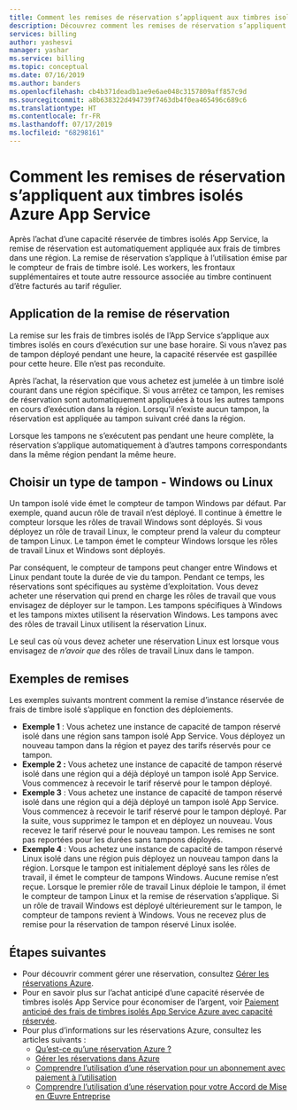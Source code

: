 ```yaml
---
title: Comment les remises de réservation s’appliquent aux timbres isolés Azure App Service
description: Découvrez comment les remises de réservation s’appliquent aux timbres isolés Azure App Service.
services: billing
author: yashesvi
manager: yashar
ms.service: billing
ms.topic: conceptual
ms.date: 07/16/2019
ms.author: banders
ms.openlocfilehash: cb4b371deadb1ae9e6ae048c3157809aff857c9d
ms.sourcegitcommit: a8b638322d494739f7463db4f0ea465496c689c6
ms.translationtype: HT
ms.contentlocale: fr-FR
ms.lasthandoff: 07/17/2019
ms.locfileid: "68298161"
---
```

# <a name="how-reservation-discounts-apply-to-azure-app-service-isolated-stamps"></a>Comment les remises de réservation s’appliquent aux timbres isolés Azure App Service

Après l’achat d’une capacité réservée de timbres isolés App Service, la remise de réservation est automatiquement appliquée aux frais de timbres dans une région. La remise de réservation s’applique à l’utilisation émise par le compteur de frais de timbre isolé. Les workers, les frontaux supplémentaires et toute autre ressource associée au timbre continuent d’être facturés au tarif régulier.

## <a name="reservation-discount-application"></a>Application de la remise de réservation

La remise sur les frais de timbres isolés de l’App Service s’applique aux timbres isolés en cours d’exécution sur une base horaire. Si vous n’avez pas de tampon déployé pendant une heure, la capacité réservée est gaspillée pour cette heure. Elle n’est pas reconduite.

Après l’achat, la réservation que vous achetez est jumelée à un timbre isolé courant dans une région spécifique. Si vous arrêtez ce tampon, les remises de réservation sont automatiquement appliquées à tous les autres tampons en cours d’exécution dans la région. Lorsqu’il n’existe aucun tampon, la réservation est appliquée au tampon suivant créé dans la région.

Lorsque les tampons ne s’exécutent pas pendant une heure complète, la réservation s’applique automatiquement à d’autres tampons correspondants dans la même région pendant la même heure.

## <a name="choose-a-stamp-type---windows-or-linux"></a>Choisir un type de tampon - Windows ou Linux

Un tampon isolé vide émet le compteur de tampon Windows par défaut. Par exemple, quand aucun rôle de travail n’est déployé. Il continue à émettre le compteur lorsque les rôles de travail Windows sont déployés. Si vous déployez un rôle de travail Linux, le compteur prend la valeur du compteur de tampon Linux. Le tampon émet le compteur Windows lorsque les rôles de travail Linux et Windows sont déployés.

Par conséquent, le compteur de tampons peut changer entre Windows et Linux pendant toute la durée de vie du tampon. Pendant ce temps, les réservations sont spécifiques au système d’exploitation. Vous devez acheter une réservation qui prend en charge les rôles de travail que vous envisagez de déployer sur le tampon. Les tampons spécifiques à Windows et les tampons mixtes utilisent la réservation Windows. Les tampons avec des rôles de travail Linux utilisent la réservation Linux.

Le seul cas où vous devez acheter une réservation Linux est lorsque vous envisagez de _n’avoir que_ des rôles de travail Linux dans le tampon.

## <a name="discount-examples"></a>Exemples de remises

Les exemples suivants montrent comment la remise d’instance réservée de frais de timbre isolé s’applique en fonction des déploiements.

- **Exemple 1** : Vous achetez une instance de capacité de tampon réservé isolé dans une région sans tampon isolé App Service. Vous déployez un nouveau tampon dans la région et payez des tarifs réservés pour ce tampon.
- **Exemple 2 :** Vous achetez une instance de capacité de tampon réservé isolé dans une région qui a déjà déployé un tampon isolé App Service. Vous commencez à recevoir le tarif réservé pour le tampon déployé.
- **Exemple 3** : Vous achetez une instance de capacité de tampon réservé isolé dans une région qui a déjà déployé un tampon isolé App Service. Vous commencez à recevoir le tarif réservé pour le tampon déployé. Par la suite, vous supprimez le tampon et en déployez un nouveau. Vous recevez le tarif réservé pour le nouveau tampon. Les remises ne sont pas reportées pour les durées sans tampons déployés.
- **Exemple 4** : Vous achetez une instance de capacité de tampon réservé Linux isolé dans une région puis déployez un nouveau tampon dans la région. Lorsque le tampon est initialement déployé sans les rôles de travail, il émet le compteur de tampons Windows. Aucune remise n’est reçue. Lorsque le premier rôle de travail Linux déploie le tampon, il émet le compteur de tampon Linux et la remise de réservation s’applique. Si un rôle de travail Windows est déployé ultérieurement sur le tampon, le compteur de tampons revient à Windows. Vous ne recevez plus de remise pour la réservation de tampon réservé Linux isolée.

## <a name="next-steps"></a>Étapes suivantes

- Pour découvrir comment gérer une réservation, consultez [Gérer les réservations Azure](billing-manage-reserved-vm-instance.md).
- Pour en savoir plus sur l’achat anticipé d’une capacité réservée de timbres isolés App Service pour économiser de l’argent, voir [Paiement anticipé des frais de timbres isolés App Service Azure avec capacité réservée](billing-prepay-app-service-isolated-stamp.md).
- Pour plus d’informations sur les réservations Azure, consultez les articles suivants :
  - [Qu’est-ce qu’une réservation Azure ?](billing-save-compute-costs-reservations.md)
  - [Gérer les réservations dans Azure](billing-manage-reserved-vm-instance.md)
  - [Comprendre l’utilisation d’une réservation pour un abonnement avec paiement à l’utilisation](billing-understand-reserved-instance-usage.md)
  - [Comprendre l’utilisation d’une réservation pour votre Accord de Mise en Œuvre Entreprise](billing-understand-reserved-instance-usage-ea.md)
